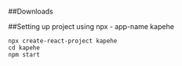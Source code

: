 ##Downloads

##Setting up project using npx - app-name  kapehe
```
npx create-react-project kapehe
cd kapehe
npm start
```
